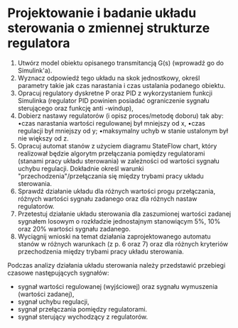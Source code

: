 # Projektowanie i badanie układu sterowania o zmiennej strukturze regulatora


1. Utwórz model obiektu opisanego transmitancją G(s) (wprowadź go do Simulink'a).
2. Wyznacz odpowiedź tego układu na skok jednostkowy, określ parametry takie jak czas narastania   i czas ustalania podanego obiektu.
3. Opracuj regulatory dyskretne P oraz PID z wykorzystaniem funkcji Simulinka (regulator PID powinien posiadać ograniczenie sygnału sterującego oraz funkcję anti -windup),
4. Dobierz nastawy regulatorów (i opisz proces/metodę doboru) tak aby:
•czas narastania wartości regulowanej był mniejszy od x,
•czas regulacji był mniejszy od y;
•maksymalny uchyb w stanie ustalonym był nie większy od z.
5. Opracuj automat stanów z użyciem diagramu StateFlow chart, który realizował będzie algorytm przełączania pomiędzy regulatorami (stanami pracy układu sterowania) w zależności od wartości sygnału uchybu regulacji. Dokładnie określ warunki "przechodzenia"/przełączania się między trybami pracy układu sterowania.
6. Sprawdź działanie układu dla różnych wartości progu przełączania, różnych wartości sygnału  zadanego oraz dla różnych nastaw regulatorów.
7. Przetestuj działanie układu sterowania dla zaszumionej wartości zadanej sygnałem losowym o rozkładzie jednostajnym stanowiącym 5%, 10% oraz 20% wartości sygnału zadanego.
8. Wyciągnij wnioski na temat działania zaprojektowanego automatu stanów w różnych warunkach   (z p. 6 oraz 7) oraz dla różnych kryteriów przechodzenia między trybami pracy układu sterowania.

Podczas analizy działania układu sterowania należy przedstawić przebiegi czasowe
następujących sygnałów:
- sygnał wartości regulowanej (wyjściowej) oraz sygnału wymuszenia (wartości zadanej),
- sygnał uchybu regulacji,
- sygnał przełączania pomiędzy regulatorami.
- sygnał sterujący wychodzący z regulatorów.

